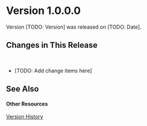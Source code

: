 # Version 1.0.0.0

Version [TODO: Version] was released on [TODO: Date].



## Changes in This Release
&nbsp;<ul><li>
[TODO: Add change items here]</li></ul>

## See Also


#### Other Resources
<a href="e0c7e72e-acab-49bb-980c-a52b551d888d">Version History</a><br />